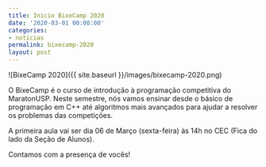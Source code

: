 ```yaml
---
title: Inicio BixeCamp 2020
date: '2020-03-01 00:00:00'
categories:
- noticias
permalink: bixecamp-2020
layout: post
---
```


![BixeCamp 2020]({{ site.baseurl }}/images/bixecamp-2020.png)

O BixeCamp é o curso de introdução à programação competitiva do MaratonUSP. Neste semestre, nós vamos ensinar desde o básico de programação em C++ até algoritmos mais avançados para ajudar a resolver os problemas das competições.

A primeira aula vai ser dia 06 de Março (sexta-feira) às 14h no CEC (Fica do lado da Seção de Alunos).

Contamos com a presença de vocês!
